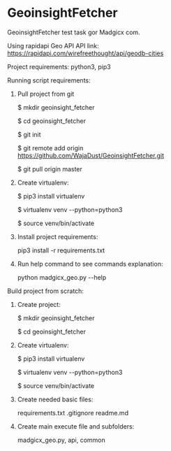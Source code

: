 # GeoinsightFetcher
GeoinsightFetcher test task gor Madgicx com.

Using rapidapi Geo API
API link: https://rapidapi.com/wirefreethought/api/geodb-cities

Project requirements: python3, pip3

Running script requirements:
1) Pull project from git
   
    $ mkdir geoinsight_fetcher
   
    $ cd geoinsight_fetcher

    $ git init

    $ git remote add origin https://github.com/WajaDust/GeoinsightFetcher.git

    $ git pull origin master


2) Create virtualenv:

    $ pip3 install virtualenv
   
    $ virtualenv venv --python=python3

    $ source venv/bin/activate


3) Install project requirements:
   
   pip3 install -r requirements.txt


4) Run help command to see commands explanation:
   
   python madgicx_geo.py --help



Build project from scratch:
1) Create project:
   
    $ mkdir geoinsight_fetcher
   
    $ cd geoinsight_fetcher
   
    
2) Create virtualenv:

    $ pip3 install virtualenv
   
    $ virtualenv venv --python=python3

    $ source venv/bin/activate
   

3) Create needed basic files:
   
   requirements.txt
   .gitignore
   readme.md
   

4) Create main execute file and subfolders:
   
   madgicx_geo.py, api, common


